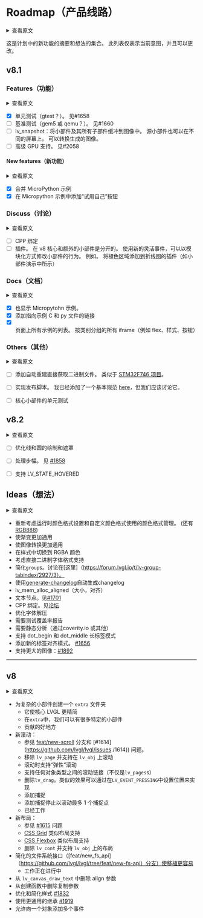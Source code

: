 # Roadmap（产品线路）

<details>
<summary>查看原文</summary>
<p>

This is a summary for planned new features and a collection of ideas.
This list indicates only the current intention and it can be changed.

</p>
</details>

这是计划中的新功能的摘要和想法的集合。
此列表仅表示当前意图，并且可以更改。

## v8.1
### Features（功能）

<details>
<summary>查看原文</summary>
<p>

- [x] Unit testing (gtest?). See #1658
- [ ] Benchmarking (gem5 or qemu?). See #1660  
- [ ] lv_snapshot: buffer a widget and all of its children into an image. The source widget can be on a different screen too. The resulting image can be transformed.
- [ ] High level GPU support. See #2058

</p>
</details>

- [x] 单元测试（gtest？）。 见#1658
- [ ] 基准测试（gem5 或 qemu？）。 见#1660
- [ ] lv_snapshot：将小部件及其所有子部件缓冲到图像中。 源小部件也可以在不同的屏幕上。 可以转换生成的图像。
- [ ] 高级 GPU 支持。 见#2058

#### New features（新功能）

<details>
<summary>查看原文</summary>
<p>

- [x] merge MicroPython examples
- [x] add a "Try out yourself" button to the Micropython examples

</p>
</details>

- [x] 合并 MicroPython 示例
- [x] 在 Micropython 示例中添加“试用自己”按钮

### Discuss（讨论）

<details>
<summary>查看原文</summary>
<p>

- [ ] CPP binding  
- [ ] Plugins. In v8 core and extra widgets are separated. With the new flexible events, the behavior of the widgets can be modified in a modular way. E.g. a plugin to add faded area to a line chart (as in the widgets demo)

</p>
</details>

- [ ] CPP 绑定
- [ ] 插件。 在 v8 核心和额外的小部件是分开的。 使用新的灵活事件，可以以模块化方式修改小部件的行为。 例如。 将褪色区域添加到折线图的插件（如小部件演示中所示）

### Docs（文档）

<details>
<summary>查看原文</summary>
<p>

- [x] Display the Micropytohn examples too.
- [x] Add a link to the example C and py files
- [x] List of all examples on a page. All in iframes grouped by category (e.g. flex, style, button)

</p>
</details>

- [x] 也显示 Micropytohn 示例。
- [x] 添加指向示例 C 和 py 文件的链接
- [x] 页面上所有示例的列表。 按类别分组的所有 iframe（例如 flex、样式、按钮）

### Others（其他）

<details>
<summary>查看原文</summary>
<p>

- [ ] Add automatic rebuild to get binary directly. Similarly to [STM32F746 project](https://github.com/lvgl/lv_port_stm32f746_disco#try-it-with-just-a-few-clicks).
- [ ] Implement release scripts. I've added a basic specification [here](https://github.com/lvgl/lvgl/tree/master/scripts/release), but we should discuss it.
- [ ] Unit test for the core widgets

</p>
</details>

- [ ] 添加自动重建直接获取二进制文件。 类似于 [STM32F746 项目](https://github.com/lvgl/lv_port_stm32f746_disco#try-it-with-just-a-few-clicks)。
- [ ] 实现发布脚本。 我已经添加了一个基本规范 [here](https://github.com/lvgl/lvgl/tree/master/scripts/release)，但我们应该讨论它。
- [ ] 核心小部件的单元测试


## v8.2

<details>
<summary>查看原文</summary>
<p>

- [ ] Optimize line and circle drawing and masking
- [ ] Handle stride. See [#1858](https://github.com/lvgl/lvgl/issues/1858)
- [ ] Support LV_STATE_HOVERED

</p>
</details>

- [ ] 优化线和圆的绘制和遮罩
- [ ] 处理步幅。 见 [#1858](https://github.com/lvgl/lvgl/issues/1858)
- [ ] 支持 LV_STATE_HOVERED


## Ideas（想法）

<details>
<summary>查看原文</summary>
<p>

- Reconsider color format management for run time color format setting, and custom color format usage. (Also [RGB888](https://github.com/lvgl/lvgl/issues/1722))
- Make gradients more versatile
- Make image transformations more versatile
- Switch to RGBA colors in styles
- Consider direct binary font format support
- Simplify `group`s. Discussion is [here](https://forum.lvgl.io/t/lv-group-tabindex/2927/3).
- Use [generate-changelog](https://github.com/lob/generate-changelog) to automatically generate changelog
- lv_mem_alloc_aligned(size, align)
- Text node. See [#1701](https://github.com/lvgl/lvgl/issues/1701#issuecomment-699479408)
- CPP binding. See [Forum](https://forum.lvgl.io/t/is-it-possible-to-officially-support-optional-cpp-api/2736)
- Optimize font decompression
- Need coverage report for tests
- Need static analyze (via coverity.io or somehing else)
- Support dot_begin and dot_middle long modes for labels
- Add new label alignment modes. [#1656](https://github.com/lvgl/lvgl/issues/1656)
- Support larger images: [#1892](https://github.com/lvgl/lvgl/issues/1892)

--- 

</p>
</details>

- 重新考虑运行时颜色格式设置和自定义颜色格式使用的颜色格式管理。 (还有 [RGB888](https://github.com/lvgl/lvgl/issues/1722))
- 使渐变更加通用
- 使图像转换更加通用
- 在样式中切换到 RGBA 颜色
- 考虑直接二进制字体格式支持
- 简化`group`s。讨论在[这里]（https://forum.lvgl.io/t/lv-group-tabindex/2927/3）。
- 使用[generate-changelog](https://github.com/lob/generate-changelog)自动生成changelog
- lv_mem_alloc_aligned（大小，对齐）
- 文本节点。见[#1701](https://github.com/lvgl/lvgl/issues/1701#issuecomment-699479408)
- CPP 绑定。见[论坛](https://forum.lvgl.io/t/is-it-possible-to-officially-support-optional-cpp-api/2736)
- 优化字体解压
- 需要测试覆盖率报告
- 需要静态分析（通过coverity.io 或其他）
- 支持 dot_begin 和 dot_middle 长标签模式
- 添加新的标签对齐模式。 [#1656](https://github.com/lvgl/lvgl/issues/1656)
- 支持更大的图像：[#1892](https://github.com/lvgl/lvgl/issues/1892)

---

## v8

<details>
<summary>查看原文</summary>
<p>

- Create an `extra` folder for complex widgets
   - It makes the core LVGL leaner
   - In `extra` we can have a lot and specific widgets
   - Good place for contributions
- New scrolling:
  - See [feat/new-scroll](https://github.com/lvgl/lvgl/tree/feat/new-scroll) branch and  [#1614](https://github.com/lvgl/lvgl/issues/1614)) issue.
  - Remove `lv_page` and support scrolling on `lv_obj`
  - Support "elastic" scrolling when scrolled in
  - Support scroll chaining among any objects types (not only `lv_pages`s)
  - Remove `lv_drag`. Similar effect can be achieved by setting the position in `LV_EVENT_PRESSING`
  - Add snapping
  - Add snap stop to scroll max 1 snap point
  - Already working
- New layouts:
  - See [#1615](https://github.com/lvgl/lvgl/issues/1615) issue
  - [CSS Grid](https://css-tricks.com/snippets/css/a-guide-to-grid/)-like layout support
  - [CSS Flexbox](https://css-tricks.com/snippets/css/a-guide-to-flexbox/)-like layout support
  - Remove `lv_cont` and support layouts on `lv_obj`
- Simplified File system interface ([feat/new_fs_api](https://github.com/lvgl/lvgl/tree/feat/new-fs-api) branch) to make porting easier
  - Work in progress
- Remove the align parameter from `lv_canvas_draw_text`
- Remove the copy parameter from create functions
- Optimize and simplifie styles [#1832](https://github.com/lvgl/lvgl/issues/1832)
- Use a more generic inheritenace [#1919](https://github.com/lvgl/lvgl/issues/1919)
- Allow adding multiple events to an obejct

</p>
</details>

- 为复杂的小部件创建一个 `extra` 文件夹
   - 它使核心 LVGL 更精简
   - 在`extra`中，我们可以有很多特定的小部件
   - 贡献的好地方
- 新滚动：
  - 参见 [feat/new-scroll](https://github.com/lvgl/lvgl/tree/feat/new-scroll) 分支和 [#1614](https://github.com/lvgl/lvgl/issues /1614)) 问题。
  - 移除 `lv_page` 并支持在 `lv_obj` 上滚动
  - 滚动时支持“弹性”滚动
  - 支持任何对象类型之间的滚动链接（不仅是`lv_pages`s）
  - 删除`lv_drag`。类似的效果可以通过在`LV_EVENT_PRESSING`中设置位置来实现
  - 添加捕捉
  - 添加捕捉停止以滚动最多 1 个捕捉点
  - 已经工作
- 新布局：
  - 参见 [#1615](https://github.com/lvgl/lvgl/issues/1615) 问题
  - [CSS Grid](https://css-tricks.com/snippets/css/a-guide-to-grid/) 类似布局支持
  - [CSS Flexbox](https://css-tricks.com/snippets/css/a-guide-to-flexbox/) 类似布局支持
  - 删除 `lv_cont` 并支持 `lv_obj` 上的布局
- 简化的文件系统接口（[feat/new_fs_api]（https://github.com/lvgl/lvgl/tree/feat/new-fs-api）分支）使移植更容易
  - 工作正在进行中
- 从 `lv_canvas_draw_text` 中删除 align 参数
- 从创建函数中删除复制参数
- 优化和简化样式 [#1832](https://github.com/lvgl/lvgl/issues/1832)
- 使用更通用的继承 [#1919](https://github.com/lvgl/lvgl/issues/1919)
- 允许向一个对象添加多个事件

